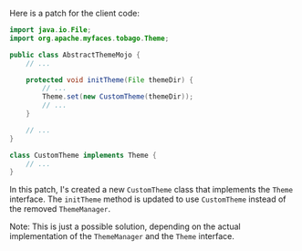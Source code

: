 Here is a patch for the client code:
```java
import java.io.File;
import org.apache.myfaces.tobago.Theme;

public class AbstractThemeMojo {
    // ...

    protected void initTheme(File themeDir) {
        // ...
        Theme.set(new CustomTheme(themeDir));
        // ...
    }

    // ...
}

class CustomTheme implements Theme {
    // ...
}
```
In this patch, I's created a new `CustomTheme` class that implements the `Theme` interface. The `initTheme` method is updated to use `CustomTheme` instead of the removed `ThemeManager`.

Note: This is just a possible solution, depending on the actual implementation of the `ThemeManager` and the `Theme` interface.